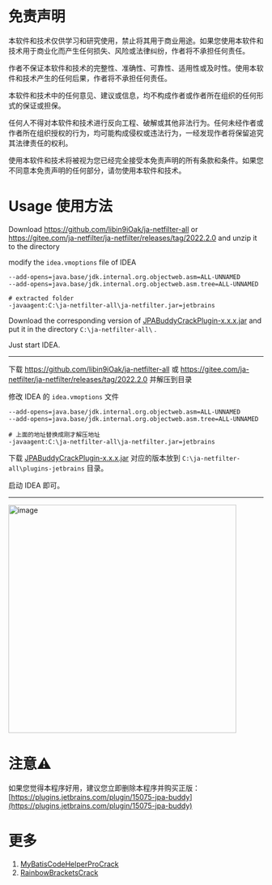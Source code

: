 # 免责声明

本软件和技术仅供学习和研究使用，禁止将其用于商业用途。如果您使用本软件和技术用于商业化而产生任何损失、风险或法律纠纷，作者将不承担任何责任。

作者不保证本软件和技术的完整性、准确性、可靠性、适用性或及时性。使用本软件和技术产生的任何后果，作者将不承担任何责任。

本软件和技术中的任何意见、建议或信息，均不构成作者或作者所在组织的任何形式的保证或担保。

任何人不得对本软件和技术进行反向工程、破解或其他非法行为。任何未经作者或作者所在组织授权的行为，均可能构成侵权或违法行为，一经发现作者将保留追究其法律责任的权利。

使用本软件和技术将被视为您已经完全接受本免责声明的所有条款和条件。如果您不同意本免责声明的任何部分，请勿使用本软件和技术。

# Usage 使用方法

Download https://github.com/libin9iOak/ja-netfilter-all
or https://gitee.com/ja-netfilter/ja-netfilter/releases/tag/2022.2.0 and unzip it to the directory

modify the `idea.vmoptions` file of IDEA

```text
--add-opens=java.base/jdk.internal.org.objectweb.asm=ALL-UNNAMED
--add-opens=java.base/jdk.internal.org.objectweb.asm.tree=ALL-UNNAMED

# extracted folder
-javaagent:C:\ja-netfilter-all\ja-netfilter.jar=jetbrains
```

Download the corresponding version of [JPABuddyCrackPlugin-x.x.x.jar](https://github.com/starxg/JPABuddyCrack/releases)
and put it in the directory `C:\ja-netfilter-all\` .

Just start IDEA.

----

下载 https://github.com/libin9iOak/ja-netfilter-all 或 https://gitee.com/ja-netfilter/ja-netfilter/releases/tag/2022.2.0
并解压到目录

修改 IDEA 的 `idea.vmoptions` 文件

```text
--add-opens=java.base/jdk.internal.org.objectweb.asm=ALL-UNNAMED
--add-opens=java.base/jdk.internal.org.objectweb.asm.tree=ALL-UNNAMED

# 上面的地址替换成刚才解压地址
-javaagent:C:\ja-netfilter-all\ja-netfilter.jar=jetbrains
```

下载 [JPABuddyCrackPlugin-x.x.x.jar](https://github.com/starxg/JPABuddyCrack/releases)
对应的版本放到 `C:\ja-netfilter-all\plugins-jetbrains` 目录。

启动 IDEA 即可。

----


<img width="450" alt="image" src="https://github.com/starxg/JPABuddyCrack/assets/34997494/ca1a0a1a-9efb-4b02-9c2c-9fc42fb0bb55">

# 注意⚠️

如果您觉得本程序好用，建议您立即删除本程序并购买正版：[https://plugins.jetbrains.com/plugin/15075-jpa-buddy](https://plugins.jetbrains.com/plugin/15075-jpa-buddy)

# 更多

1. [MyBatisCodeHelperProCrack](https://github.com/starxg/MyBatisCodeHelperProCrack)
2. [RainbowBracketsCrack](https://github.com/starxg/RainbowBracketsCrack)
